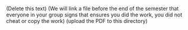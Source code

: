 (Delete this text) (We will link a file before the end of the semester that everyone in your group signs that ensures you did the work, you did not cheat or copy the work) (upload the PDF to this directory)